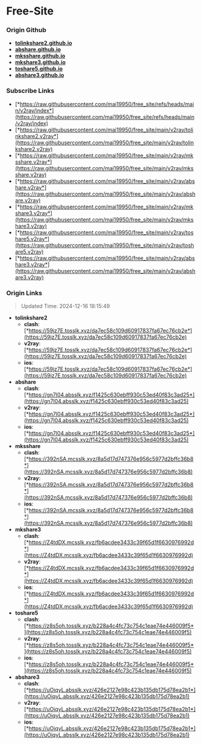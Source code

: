 # Free-Site

### Origin Github

- [**tolinkshare2.github.io**](https://github.com/tolinkshare2/tolinkshare2.github.io)
- [**abshare.github.io**](https://github.com/abshare/abshare.github.io)
- [**mksshare.github.io**](https://github.com/mksshare/mksshare.github.io)
- [**mkshare3.github.io**](https://github.com/mkshare3/mkshare3.github.io)
- [**toshare5.github.io**](https://github.com/toshare5/toshare5.github.io)
- [**abshare3.github.io**](https://github.com/abshare3/abshare3.github.io)

### Subscribe Links

- [*https://raw.githubusercontent.com/mai19950/free_site/refs/heads/main/v2ray/index*](https://raw.githubusercontent.com/mai19950/free_site/refs/heads/main/v2ray/index)
- [*https://raw.githubusercontent.com/mai19950/free_site/main/v2ray/tolinkshare2.v2ray*](https://raw.githubusercontent.com/mai19950/free_site/main/v2ray/tolinkshare2.v2ray)
- [*https://raw.githubusercontent.com/mai19950/free_site/main/v2ray/mksshare.v2ray*](https://raw.githubusercontent.com/mai19950/free_site/main/v2ray/mksshare.v2ray)
- [*https://raw.githubusercontent.com/mai19950/free_site/main/v2ray/abshare.v2ray*](https://raw.githubusercontent.com/mai19950/free_site/main/v2ray/abshare.v2ray)
- [*https://raw.githubusercontent.com/mai19950/free_site/main/v2ray/mkshare3.v2ray*](https://raw.githubusercontent.com/mai19950/free_site/main/v2ray/mkshare3.v2ray)
- [*https://raw.githubusercontent.com/mai19950/free_site/main/v2ray/toshare5.v2ray*](https://raw.githubusercontent.com/mai19950/free_site/main/v2ray/toshare5.v2ray)
- [*https://raw.githubusercontent.com/mai19950/free_site/main/v2ray/abshare3.v2ray*](https://raw.githubusercontent.com/mai19950/free_site/main/v2ray/abshare3.v2ray)

### Origin Links

> Updated Time: 2024-12-16 18:15:49

- **tolinkshare2**
  - **clash**: [*https://59jz7E.tosslk.xyz/da7ec58c109d60917837fa67ec76cb2e*](https://59jz7E.tosslk.xyz/da7ec58c109d60917837fa67ec76cb2e)
  - **v2ray**: [*https://59jz7E.tosslk.xyz/da7ec58c109d60917837fa67ec76cb2e*](https://59jz7E.tosslk.xyz/da7ec58c109d60917837fa67ec76cb2e)
  - **ios**: [*https://59jz7E.tosslk.xyz/da7ec58c109d60917837fa67ec76cb2e*](https://59jz7E.tosslk.xyz/da7ec58c109d60917837fa67ec76cb2e)
- **abshare**
  - **clash**: [*https://gn7l04.absslk.xyz/f1425c630ebff930c53ed40f83c3ad25*](https://gn7l04.absslk.xyz/f1425c630ebff930c53ed40f83c3ad25)
  - **v2ray**: [*https://gn7l04.absslk.xyz/f1425c630ebff930c53ed40f83c3ad25*](https://gn7l04.absslk.xyz/f1425c630ebff930c53ed40f83c3ad25)
  - **ios**: [*https://gn7l04.absslk.xyz/f1425c630ebff930c53ed40f83c3ad25*](https://gn7l04.absslk.xyz/f1425c630ebff930c53ed40f83c3ad25)
- **mksshare**
  - **clash**: [*https://392nSA.mcsslk.xyz/8a5d17d747376e956c5977d2bffc36b8*](https://392nSA.mcsslk.xyz/8a5d17d747376e956c5977d2bffc36b8)
  - **v2ray**: [*https://392nSA.mcsslk.xyz/8a5d17d747376e956c5977d2bffc36b8*](https://392nSA.mcsslk.xyz/8a5d17d747376e956c5977d2bffc36b8)
  - **ios**: [*https://392nSA.mcsslk.xyz/8a5d17d747376e956c5977d2bffc36b8*](https://392nSA.mcsslk.xyz/8a5d17d747376e956c5977d2bffc36b8)
- **mkshare3**
  - **clash**: [*https://Z4tdDX.mcsslk.xyz/fb6acdee3433c39f65d1f6630976992d*](https://Z4tdDX.mcsslk.xyz/fb6acdee3433c39f65d1f6630976992d)
  - **v2ray**: [*https://Z4tdDX.mcsslk.xyz/fb6acdee3433c39f65d1f6630976992d*](https://Z4tdDX.mcsslk.xyz/fb6acdee3433c39f65d1f6630976992d)
  - **ios**: [*https://Z4tdDX.mcsslk.xyz/fb6acdee3433c39f65d1f6630976992d*](https://Z4tdDX.mcsslk.xyz/fb6acdee3433c39f65d1f6630976992d)
- **toshare5**
  - **clash**: [*https://z8s5oh.tosslk.xyz/b228a4c4fc73c754c1eae74e446009f5*](https://z8s5oh.tosslk.xyz/b228a4c4fc73c754c1eae74e446009f5)
  - **v2ray**: [*https://z8s5oh.tosslk.xyz/b228a4c4fc73c754c1eae74e446009f5*](https://z8s5oh.tosslk.xyz/b228a4c4fc73c754c1eae74e446009f5)
  - **ios**: [*https://z8s5oh.tosslk.xyz/b228a4c4fc73c754c1eae74e446009f5*](https://z8s5oh.tosslk.xyz/b228a4c4fc73c754c1eae74e446009f5)
- **abshare3**
  - **clash**: [*https://uOiqyL.absslk.xyz/426e2127e98c423b135db175d78ea2b1*](https://uOiqyL.absslk.xyz/426e2127e98c423b135db175d78ea2b1)
  - **v2ray**: [*https://uOiqyL.absslk.xyz/426e2127e98c423b135db175d78ea2b1*](https://uOiqyL.absslk.xyz/426e2127e98c423b135db175d78ea2b1)
  - **ios**: [*https://uOiqyL.absslk.xyz/426e2127e98c423b135db175d78ea2b1*](https://uOiqyL.absslk.xyz/426e2127e98c423b135db175d78ea2b1)
